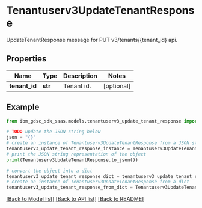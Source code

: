 # Tenantuserv3UpdateTenantResponse

UpdateTenantResponse message for PUT v3/tenants/{tenant_id} api.

## Properties

Name | Type | Description | Notes
------------ | ------------- | ------------- | -------------
**tenant_id** | **str** | Tenant id. | [optional] 

## Example

```python
from ibm_gdsc_sdk_saas.models.tenantuserv3_update_tenant_response import Tenantuserv3UpdateTenantResponse

# TODO update the JSON string below
json = "{}"
# create an instance of Tenantuserv3UpdateTenantResponse from a JSON string
tenantuserv3_update_tenant_response_instance = Tenantuserv3UpdateTenantResponse.from_json(json)
# print the JSON string representation of the object
print(Tenantuserv3UpdateTenantResponse.to_json())

# convert the object into a dict
tenantuserv3_update_tenant_response_dict = tenantuserv3_update_tenant_response_instance.to_dict()
# create an instance of Tenantuserv3UpdateTenantResponse from a dict
tenantuserv3_update_tenant_response_from_dict = Tenantuserv3UpdateTenantResponse.from_dict(tenantuserv3_update_tenant_response_dict)
```
[[Back to Model list]](../README.md#documentation-for-models) [[Back to API list]](../README.md#documentation-for-api-endpoints) [[Back to README]](../README.md)


